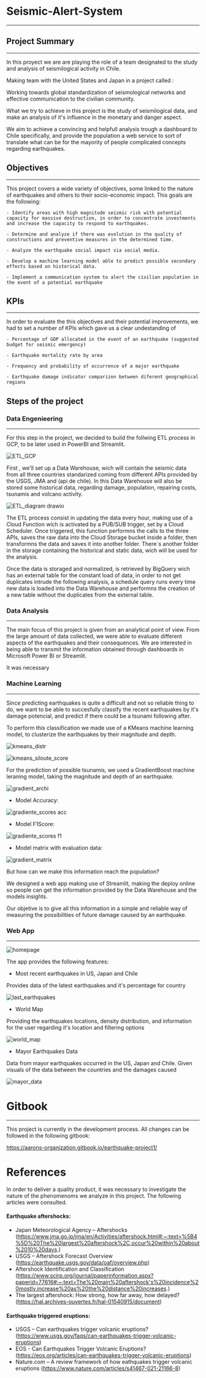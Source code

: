 # Seismic-Alert-System

-----

## Project Summary

-----

In this proyect we are are playing the role of a team designated to the study and analysis of seismilogical activity in Chile.

Making team with the United States and Japan in a project called :

Working towards global standardization of seismological networks and effective communication to the civilian community.

What we try to achieve in this project is the study of seismilogical data, and make an analysis of it's influence in the monetary and danger aspect.

We aim to achieve a convincing and helpfull analysis trough a dashboard to Chile specifically, and provide the population a web service to sort of translate what can be for the mayority of people complicated concepts regarding earthquakes.


## Objectives

-----

This project covers a wide variety of objectives, some linked to the nature of earthquakes and others to their socio-economic impact. This goals are the following:

    - Identify areas with high magnitude seismic risk with potential capacity for massive destruction, in order to concentrate investments and increase the capacity to respond to earthquakes.

    - Determine and analyze if there was evolution in the quality of constructions and preventive measures in the determined time.

    - Analyze the earthquake social impact via social media.

    - Develop a machine learning model able to predict possible secondary effects based on historical data.

    - Implement a communication system to alert the civilian population in the event of a potential earthquake

## KPIs

-----

In order to evaluate the this objectives and their potential improvements, we had to set a number of KPIs which gave us a clear undestanding of 

    - Percentage of GDP allocated in the event of an earthquake (suggested budget for seismic emergency)

    - Earthquake mortality rate by area 

    - Frequency and probability of occurrence of a major earthquake

    - Earthquake damage indicator comparizon between diferent geographical regions  




## Steps of the project

### Data Engenieering

-----

For this step in the project, we decided to build the follwing ETL process in GCP, to be later used in PowerBI and Streamlit.

![ETL_GCP](https://user-images.githubusercontent.com/107011436/204930224-579ed636-4105-48c8-8693-a98310326156.png)

First , we'll set up a Data Warehouse, wich will contain the seismic data from all three countries standarized coming from different APIs provided by the USGS, JMA and (api de chile). In this Data Warehouse will also be stored some historical data, regarding damage, population, repairing costs, tsunamis and volcano activity.

![ETL_diagram drawio](https://user-images.githubusercontent.com/107011436/204930313-15103c5f-f0e4-4939-8fc2-7ba9b3e22e55.png)

The ETL process consist in updating the data every hour, making use of a Cloud Function wich is activated by a PUB/SUB trigger, set by a Cloud Scheduler.
Once triggered, this function performns the calls to the three APIs, saves the raw data into the Cloud Storage bucket inside a folder, then transformns the data and saves it into another folder. There´s another folder in the storage containing the historical and static data, wich will be used for the analysis.

Once the data is storaged and normalized, is retrieved by BigQuery wich has an external table for the constant load of data, in order to not get duplicates intrude the following analysis, a schedule query runs every time new data is loaded into the Data Warehouse and performns the creation of a new table without the duplicates from the external table.

### Data Analysis

-----

The main focus of this project is given from an analytical point of view. From the large amount of data collected, we were able to evaluate different aspects of the earthquakes and their consequences. We are interested in being able to transmit the information obtained through dashboards in Microsoft Power BI or Streamlit.

It was necessary 


### Machine Learning

-----

Since predicting earthquakes is quite a difficult and not so reliable thing to do, we want to be able to succesfully classify the recent earthquakes by it's damage potencial, and predict if there could be a tsunami following after.

To perform this classification we made use of a KMeans machine learning model, to clusterize the earthquakes by their magnitude and depth.

![kmeans_distr](https://user-images.githubusercontent.com/107011436/206577223-ad09e384-47bf-4425-8b39-0d28fd4f1709.png)

![kmeans_siloute_score](https://user-images.githubusercontent.com/107011436/206577252-7ab6844d-fdf6-40fd-b5b8-8d988e9b8a8a.png)

For the prediction of possible tsunamis, we used a GradientBoost machine leraning model, taking the magnitude and depth of an earthquake.

![gradient_archi](https://user-images.githubusercontent.com/107011436/206578264-2615a7d1-e6c3-49d0-8167-7bc0212e85a2.png)

- Model Accuracy:

![gradiente_scores acc](https://user-images.githubusercontent.com/107011436/206577522-f1f7fe27-5932-4716-84a7-3b581e3622b6.png)

- Model F1Score:

![gradiente_scores f1](https://user-images.githubusercontent.com/107011436/206577669-ba9e3973-263c-4e1c-99c8-7b9654993702.png)

- Model matrix with evaluation data:

![gradient_matrix](https://user-images.githubusercontent.com/107011436/206577929-6ceedbd6-f1ea-4774-85aa-7ba6545af615.png)

But how can we make this information reach the population?

We designed a web app making use of Streamlit, making the deploy online so people can get the information provided by the Data Warehouse and the models insights.

Our objetive is to give all this information in a simple and reliable way of measuring the possibilities of future damage caused by an earthquake.

### Web App

-----

![homepage](https://user-images.githubusercontent.com/107011436/206320058-dbdb8f40-c6c3-45a0-82b3-d76b5cb0401f.png)

The app provides the following features:

- Most recent earthquakes in US, Japan and Chile

Provides data of the latest earthquakes and it's percentage for country 

![last_earthquakes](https://user-images.githubusercontent.com/107011436/206320604-957568f0-893b-42d9-916b-f659dad19c4d.png)

- World Map

Providing the earthquakes locations, density distribution, and information for the user regarding it's location and filtering options

![world_map](https://user-images.githubusercontent.com/107011436/206321173-4ce7da9c-aba9-460e-8345-6047005aece9.png)

- Mayor Earthquakes Data

Data from mayor earthquakes occurred in the US, Japan and Chile. Given visuals of the data between the countries and the damages caused

![mayor_data](https://user-images.githubusercontent.com/107011436/206321654-73c3d450-3edb-4a2a-b684-53b664e72b54.png)


# Gitbook

-----

This project is currently in the development process. All changes can be followed in the following gitbook: 

https://aarons-organization.gitbook.io/earthquake-project1/


# References

In order to deliver a quality product, it was necessary to investigate the nature of the phenomenoms we analyze in this project. The following articles were consulted. 

#### Earthquake aftershocks: 
-	Japan Meteorological Agency – Aftershocks (https://www.jma.go.jp/jma/en/Activities/aftershock.html#:~:text=%5B4%5D%20The%20largest%20aftershock%2C,occur%20within%20about%2010%20days.)
-	USGS – Aftershock Forecast Overview (https://earthquake.usgs.gov/data/oaf/overview.php)
-	Aftershock Identification and Classification (https://www.scirp.org/journal/paperinformation.aspx?paperid=77616#:~:text=The%20main%20aftershock's%20incidence%20mostly,increase%20as%20the%20distance%20increases.)
-	The largest aftershock: How strong, how far away, how delayed? (https://hal.archives-ouvertes.fr/hal-01540915/document)

#### Earthquake triggered eruptions: 
-	USGS – Can earthquakes trigger volcanic eruptions? (https://www.usgs.gov/faqs/can-earthquakes-trigger-volcanic-eruptions)
-	EOS - Can Earthquakes Trigger Volcanic Eruptions? (https://eos.org/articles/can-earthquakes-trigger-volcanic-eruptions)
-	Nature.com – A review framework of how eathquakes trigger volcanic eruptions (https://www.nature.com/articles/s41467-021-21166-8) 
